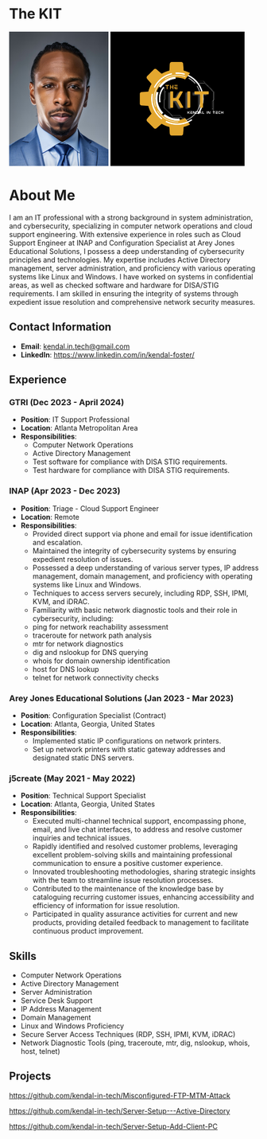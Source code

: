 # The KIT

<img src="https://github.com/kendal-in-tech/thekit/blob/main/IMG_2391.jpg" alt="Profile Picture" width="200"/> <img src="https://github.com/kendal-in-tech/thekit/blob/main/2.png" alt="Profile Picture" width="270"/>

# About Me

I am an IT professional with a strong background in system administration, and cybersecurity, specializing in computer network operations and cloud support engineering. With extensive experience in roles such as Cloud Support Engineer at INAP and Configuration Specialist at Arey Jones Educational Solutions, I possess a deep understanding of cybersecurity principles and technologies. My expertise includes Active Directory management, server administration, and proficiency with various operating systems like Linux and Windows. I have worked on systems in confidential areas, as well as checked software and hardware for DISA/STIG requirements. I am skilled in ensuring the integrity of systems through expedient issue resolution and comprehensive network security measures.

## Contact Information
- **Email**: kendal.in.tech@gmail.com
- **LinkedIn**: https://www.linkedin.com/in/kendal-foster/

## Experience

### GTRI (Dec 2023 - April 2024)
- **Position**: IT Support Professional
- **Location**: Atlanta Metropolitan Area
- **Responsibilities**:
  - Computer Network Operations
  - Active Directory Management
  - Test software for compliance with DISA STIG requirements.
  - Test hardware for compliance with DISA STIG requirements.

### INAP (Apr 2023 - Dec 2023)
- **Position**: Triage - Cloud Support Engineer
- **Location**: Remote
- **Responsibilities**:
  - Provided direct support via phone and email for issue identification and escalation.
  - Maintained the integrity of cybersecurity systems by ensuring expedient resolution of issues.
  - Possessed a deep understanding of various server types, IP address management, domain management, and proficiency with operating systems like Linux and Windows.
  - Techniques to access servers securely, including RDP, SSH, IPMI, KVM, and iDRAC.
  - Familiarity with basic network diagnostic tools and their role in cybersecurity, including:
  - ping for network reachability assessment
  - traceroute for network path analysis
  - mtr for network diagnostics
  - dig and nslookup for DNS querying
  - whois for domain ownership identification
  - host for DNS lookup
  - telnet for network connectivity checks

### Arey Jones Educational Solutions (Jan 2023 - Mar 2023)
- **Position**: Configuration Specialist (Contract)
- **Location**: Atlanta, Georgia, United States
- **Responsibilities**:
  - Implemented static IP configurations on network printers.
  - Set up network printers with static gateway addresses and designated static DNS servers.

### j5create (May 2021 - May 2022)
- **Position**: Technical Support Specialist
- **Location**: Atlanta, Georgia, United States
- **Responsibilities**:
  - Executed multi-channel technical support, encompassing phone, email, and live chat interfaces, to address and resolve customer inquiries and technical issues.
  - Rapidly identified and resolved customer problems, leveraging excellent problem-solving skills and maintaining professional communication to ensure a positive customer experience.
  - Innovated troubleshooting methodologies, sharing strategic insights with the team to streamline issue resolution processes.
  - Contributed to the maintenance of the knowledge base by cataloguing recurring customer issues, enhancing accessibility and efficiency of information for issue resolution.
  - Participated in quality assurance activities for current and new products, providing detailed feedback to management to facilitate continuous product improvement.

## Skills
- Computer Network Operations
- Active Directory Management
- Server Administration
- Service Desk Support
- IP Address Management
- Domain Management
- Linux and Windows Proficiency
- Secure Server Access Techniques (RDP, SSH, IPMI, KVM, iDRAC)
- Network Diagnostic Tools (ping, traceroute, mtr, dig, nslookup, whois, host, telnet)

## Projects

https://github.com/kendal-in-tech/Misconfigured-FTP-MTM-Attack

https://github.com/kendal-in-tech/Server-Setup---Active-Directory

https://github.com/kendal-in-tech/Server-Setup-Add-Client-PC

